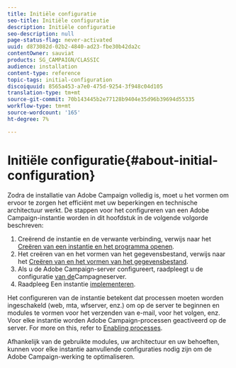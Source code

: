 ```yaml
---
title: Initiële configuratie
seo-title: Initiële configuratie
description: Initiële configuratie
seo-description: null
page-status-flag: never-activated
uuid: d873082d-02b2-4840-ad23-fbe30b42da2c
contentOwner: sauviat
products: SG_CAMPAIGN/CLASSIC
audience: installation
content-type: reference
topic-tags: initial-configuration
discoiquuid: 8565a453-a7e0-475d-9254-3f948c04d105
translation-type: tm+mt
source-git-commit: 70b143445b2e77128b9404e35d96b39694d55335
workflow-type: tm+mt
source-wordcount: '165'
ht-degree: 7%

---
```



# Initiële configuratie{#about-initial-configuration}

Zodra de installatie van Adobe Campaign volledig is, moet u het vormen om ervoor te zorgen het efficiënt met uw beperkingen en technische architectuur werkt. De stappen voor het configureren van een Adobe Campaign-instantie worden in dit hoofdstuk in de volgende volgorde beschreven:

1. Creërend de instantie en de verwante verbinding, verwijs naar het [Creëren van een instantie en het programma openen](../../installation/using/creating-an-instance-and-logging-on.md).
1. Het creëren van en het vormen van het gegevensbestand, verwijs naar het [Creëren van en het vormen van het gegevensbestand](../../installation/using/creating-and-configuring-the-database.md).
1. Als u de Adobe Campaign-server configureert, raadpleegt u de configuratie [van de](../../installation/using/campaign-server-configuration.md)Campagneserver.
1. Raadpleeg Een instantie [implementeren](../../installation/using/deploying-an-instance.md).

Het configureren van de instantie betekent dat processen moeten worden ingeschakeld (web, mta, wfserver, enz.) om op de server te beginnen en modules te vormen voor het verzenden van e-mail, voor het volgen, enz. Voor elke instantie worden Adobe Campaign-processen geactiveerd op de server. For more on this, refer to [Enabling processes](../../installation/using/campaign-server-configuration.md#enabling-processes).

Afhankelijk van de gebruikte modules, uw architectuur en uw behoeften, kunnen voor elke instantie aanvullende configuraties nodig zijn om de Adobe Campaign-werking te optimaliseren.
